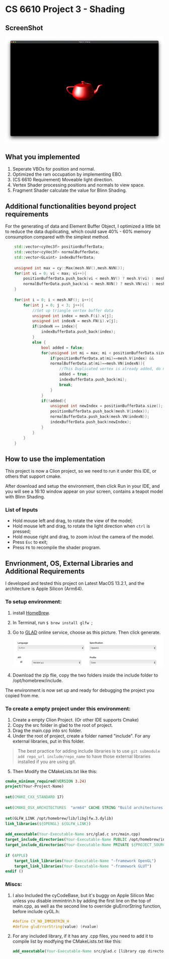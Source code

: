 # CS 6610 Project 3 - Shading

## ScreenShot
![Project3](assets/Project3.png)
## What you implemented
1. Seperate VBOs for position and normal.
2. Optimized the ram occupation by implementing EBO.
3. (CS 6610 Requirement) Moveable light direction.
4. Vertex Shader processing positions and normals to view space.
5. Fragment Shader calculate the value for Blinn Shading.

## Additional functionalities beyond project requirements
For the generating of data and Element Buffer Object, I optimized a little bit to reduce the data dupilicating, which could save 40% - 60% memory consumption compared with the simplest method.

```cpp
    std::vector<cyVec3f> positionBufferData;
    std::vector<cyVec3f> normalBufferData;
    std::vector<GLuint> indexBufferData;

    unsigned int max = cy::Max(mesh.NV(),mesh.NVN());
    for(int vi = 0; vi < max; vi++){
        positionBufferData.push_back(vi < mesh.NV() ? mesh.V(vi) : mesh.V(0));
        normalBufferData.push_back(vi < mesh.NVN() ? mesh.VN(vi) : mesh.VN(0));
    }

    for(int i = 0; i < mesh.NF(); i++){
        for(int j = 0; j < 3; j++){
            //Set up triangle vertex buffer data
            unsigned int index = mesh.F(i).v[j];
            unsigned int indexN = mesh.FN(i).v[j];
            if(indexN == index){
                indexBufferData.push_back(index);
            }
            else {
                bool added = false;
                for(unsigned int mi = max; mi < positionBufferData.size();mi++){
                    if(positionBufferData.at(mi)==mesh.V(index) &&
                    normalBufferData.at(mi)==mesh.VN(indexN)){
                        //This Duplicated vertex is already added, do not add again
                        added = true;
                        indexBufferData.push_back(mi);
                        break;
                    }
                }
                if(!added){
                    unsigned int newIndex = positionBufferData.size();
                    positionBufferData.push_back(mesh.V(index));
                    normalBufferData.push_back(mesh.VN(indexN));
                    indexBufferData.push_back(newIndex);
                }
            }
        }
    }
``` 
## How to use the implementation

This project is now a Clion project, so we need to run it under this IDE, or others that support cmake.

After download and setup the environment, then click Run in your IDE, and you will see a 16:10 window appear on your screen, contains a teapot model with Blinn Shading. 

### List of Inputs

* Hold mouse left and drag, to rotate the view of the model;
* Hold mouse left and drag, to rotate the light direction when ```ctrl``` is pressed; 
* Hold mouse right and drag, to zoom in/out the camera of the model.
* Press ```Esc``` to exit; 
* Press ```F6``` to recompile the shader program.

## Envrionment, OS, External Libraries and Additional Requirements
I developed and tested this project on Latest MacOS 13.2.1, and the architecture is Apple Silicon (Arm64). 

### To setup environment:

1. install [HomeBrew](https://brew.sh).
2. In Terminal, run ```$ brew install glfw ```;
3. Go to [GLAD](https://glad.dav1d.de) online service, choose as this picture. Then click generate. ![](assets/GLAD.jpg)


4. Download the zip flie, copy the two folders inside the include folder to /opt/homebrew/include. 

The environment is now set up and ready for debugging the project you copied from me.
### To create a empty project under this environment:

1. Create a empty Clion Project. (Or other IDE supports Cmake)
2. Copy the src folder in glad to the root of project. 
3. Drag the main.cpp into src folder.
4. Under the root of project, create a folder named "include". For any external libraries, put in this folder. 
> The best practice for adding include libraries is to use ```git submodule add repo_url include/repo_name``` to have those external libraries installed if you are using git.
5. Then Modify the CMakeLists.txt like this:
```cmake
cmake_minimum_required(VERSION 3.24)
project(Your-Project-Name)

set(CMAKE_CXX_STANDARD 17)

set(CMAKE_OSX_ARCHITECTURES  "arm64" CACHE STRING "Build architectures for Mac OS X" FORCE)

set(GLFW_LINK /opt/homebrew/lib/libglfw.3.dylib)
link_libraries(${OPENGL} ${GLFW_LINK})

add_executable(Your-Executable-Name src/glad.c src/main.cpp)
target_include_directories(Your-Executable-Name PUBLIC /opt/homebrew/include)
target_include_directories(Your-Executable-Name PRIVATE ${PROJECT_SOURCE_DIR}/include)

if (APPLE)
    target_link_libraries(Your-Executable-Name "-framework OpenGL")
    target_link_libraries(Your-Executable-Name "-framework GLUT")
endif ()
```

### Miscs:

1. I also Included the cyCodeBase, but it's buggy on Apple Silicon Mac unless you disable immintrin.h by adding the first line on the top of main.cpp, as well as the second line to override gluErrorString function, before include cyGL.h:
    ```cpp
    #define CY_NO_IMMINTRIN_H
    #define gluErrorString(value) (#value)
    ```
2. For any included library, if it has any .cpp files, you need to add it to compile list by modfying the CMakeLists.txt like this:
    ```cmake
    add_executable(Your-Executable-Name src/glad.c [library cpp directories] src/main.cpp)
    ```
